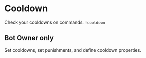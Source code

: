 # Cooldown
Check your cooldowns on commands.
`!cooldown`

## Bot Owner only
Set cooldowns, set punishments, and define cooldown properties.
